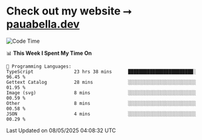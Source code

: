 # Check out my website ⭢ [pauabella.dev](https://pauabella.dev)

<!--START_SECTION:waka-->
![Code Time](http://img.shields.io/badge/Code%20Time-4%2C402%20hrs%2023%20mins-blue)

📊 **This Week I Spent My Time On** 

```text
💬 Programming Languages: 
TypeScript               23 hrs 38 mins      ████████████████████████░   96.45 % 
Gettext Catalog          28 mins             ░░░░░░░░░░░░░░░░░░░░░░░░░   01.95 % 
Image (svg)              8 mins              ░░░░░░░░░░░░░░░░░░░░░░░░░   00.59 % 
Other                    8 mins              ░░░░░░░░░░░░░░░░░░░░░░░░░   00.58 % 
JSON                     4 mins              ░░░░░░░░░░░░░░░░░░░░░░░░░   00.29 % 
```


 Last Updated on 08/05/2025 04:08:32 UTC
<!--END_SECTION:waka-->
